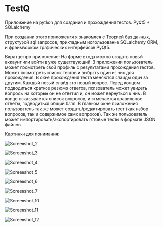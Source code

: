 # TestQ
Приложение на python для создания и прохождения тестов. PyQt5 + SQLalchemy

При создании этого приложения я знакомлся с Теорией баз данных, структурой sql запросов, прикладным использование SQLalchemy ORM, и фрэймворком графических
интерфейсов PyQt5.

Вкратце про приложение:
На форме входа можно создать новый аккаунт или войти в уже существующий.
В приложении пользователь может посмотреть свой профиль с результатами прохождения тестов.
Может посмотреть список тестов и выбрать один из них для прохождения.
В окне прохождения теста меняются слайды один за другим. Каждый новый слайд это новый вопрос. Перед концом подводиться краткое резюмэ ответов, ползователь может увидеть
вопросы на которые он не ответил и, он может вернуться к ним. В конце показывается список вопросов, и отмечается правильные ответы, подводиться общий балл.
В главном окне приложения пользователь так же может создать/редактировать тест (как набор вопросов, так и содержимое самх вопросов).
Так же пользователь может импортировать/экспортировать готовые тесты в формате JSON файлов.

Картинки для понимания:

![Screenshot_2](https://user-images.githubusercontent.com/84917008/204123083-83e7a338-048c-4c41-a485-7fb4fb6224d3.png)

![Screenshot_3](https://user-images.githubusercontent.com/84917008/204123091-9a8a3157-e297-48b9-b063-f57d61debe69.png)

![Screenshot_4](https://user-images.githubusercontent.com/84917008/204123096-4ad56151-b127-4859-b3b8-7b03491e41d6.png)

![Screenshot_5](https://user-images.githubusercontent.com/84917008/204123111-2830f26c-ad04-46c4-9f9c-deb81bdce279.png)

![Screenshot_6](https://user-images.githubusercontent.com/84917008/204123116-94cd49e7-ac89-4ae1-96c7-1cead7cd0971.png)

![Screenshot_7](https://user-images.githubusercontent.com/84917008/204123122-0c63d9db-2203-484b-a19e-929757a21dcc.png)

![Screenshot_10](https://user-images.githubusercontent.com/84917008/204123130-a03a9ce3-8346-4da5-94a0-447bf79f07ef.png)

![Screenshot_11](https://user-images.githubusercontent.com/84917008/204123139-6f7ab7c0-c41d-4424-96d0-3ab0efb0ea61.png)

![Screenshot_12](https://user-images.githubusercontent.com/84917008/204123142-5388c563-8523-4529-954e-44732a4262e4.png)

